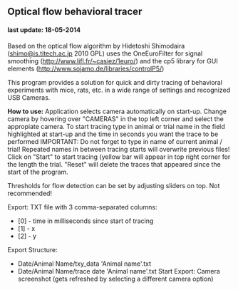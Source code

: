 ## Optical flow behavioral tracer 
#### last update: 18-05-2014

Based on the optical flow algorithm by Hidetoshi Shimodaira (shimo@is.titech.ac.jp 2010 GPL)
uses the OneEuroFilter for signal smoothing (http://www.lifl.fr/~casiez/1euro/) 
and the cp5 library for GUI elements (http://www.sojamo.de/libraries/controlP5/)

This program provides a solution for quick and dirty tracing of behavioral experiments with mice,
rats, etc. in a wide range of settings and recognized USB Cameras. 

**How to use:**
Application selects camera automatically on start-up. Change camera by hovering over "CAMERAS"
in the top left corner and select the appropiate camera.
To start tracing type in animal or trial name in the field highlighted at start-up
and the time in seconds you want the trace to be performed
IMPORTANT: Do not forget to type in name of current animal / trial!  Repeated names 
in between tracing starts will overwrite previous files!
Click on "Start" to start tracing (yellow bar will appear in top right corner for the length the 
trial. 
"Reset" will delete the traces that appeared since the start of the program. 

Thresholds for flow detection can be set by adjusting sliders on top. Not recommended!

Export: TXT file with 3 comma-separated columns: 
* [0] - time in milliseconds since start of tracing
* [1] - x 
* [2] - y

 Export Structure: 
 * Date/Animal Name/txy_data 'Animal name'.txt
 * Date/Animal Name/trace date 'Animal name'.txt
 Start Export: Camera screenshot (gets refreshed by selecting a different camera option)
